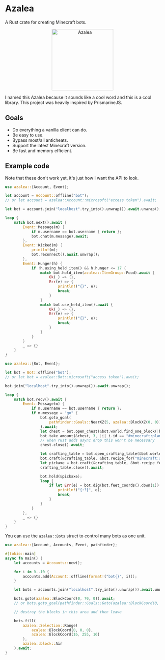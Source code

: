 # Azalea

A Rust crate for creating Minecraft bots.

<p align="center">
    <img src="https://cdn.matdoes.dev/images/flowering_azalea.webp" alt="Azalea" height="200">
</p>

I named this Azalea because it sounds like a cool word and this is a cool library. This project was heavily inspired by PrismarineJS.

## Goals

- Do everything a vanilla client can do.
- Be easy to use.
- Bypass most/all anticheats.
- Support the latest Minecraft version.
- Be fast and memory efficient.

## Example code

Note that these don't work yet, it's just how I want the API to look.

```rs
use azalea::{Account, Event};

let account = Account::offline("bot");
// or let account = azalea::Account::microsoft("access token").await;

let bot = account.join("localhost".try_into().unwrap()).await.unwrap();

loop {
    match bot.next().await {
        Event::Message(m) {
            if m.username == bot.username { return };
            bot.chat(m.message).await;
        },
        Event::Kicked(m) {
            println!(m);
            bot.reconnect().await.unwrap();
        },
        Event::Hunger(h) {
            if !h.using_held_item() && h.hunger <= 17 {
                match bot.hold_item(azalea::ItemGroup::Food).await {
                    Ok(_) => {},
                    Err(e) => {
                        println!("{}", e);
                        break;
                    }
                }
                match bot.use_held_item().await {
                    Ok(_) => {},
                    Err(e) => {
                        println!("{}", e);
                        break;
                    }
                }
            }
        }
        _ => {}
    }
}
```

```rs
use azalea::{Bot, Event};

let bot = Bot::offline("bot");
// or let bot = azalea::Bot::microsoft("access token").await;

bot.join("localhost".try_into().unwrap()).await.unwrap();

loop {
    match bot.recv().await {
        Event::Message(m) {
            if m.username == bot.username { return };
            if m.message = "go" {
                bot.goto_goal(
                    pathfinder::Goals::NearXZ(5, azalea::BlockXZ(0, 0))
                ).await;
                let chest = bot.open_chest(&bot.world.find_one_block(|b| b.id == "minecraft:chest")).await.unwrap();
                bot.take_amount(&chest, 3, |i| i.id == "#minecraft:planks").await;
                // when rust adds async drop this won't be necessary
                chest.close().await;

                let crafting_table = bot.open_crafting_table(&bot.world.find_one_block(|b| b.id == "minecraft:crafting_table")).await.unwrap();
                bot.craft(&crafting_table, &bot.recipe_for("minecraft:sticks")).await?;
                let pickaxe = bot.craft(&crafting_table, &bot.recipe_for("minecraft:wooden_pickaxe")).await?;
                crafting_table.close().await;

                bot.hold(&pickaxe);
                loop {
                    if let Err(e) = bot.dig(bot.feet_coords().down(1)).await {
                        println!("{:?}", e);
                        break;
                    }
                }
            }
        },
        _ => {}
    }
}
```

You can use the `azalea::Bots` struct to control many bots as one unit.

```rs
use azalea::{Account, Accounts, Event, pathfinder};

#[tokio::main]
async fn main() {
    let accounts = Accounts::new();

    for i in 0..10 {
        accounts.add(Account::offline(format!("bot{}", i)));
    }

    let bots = accounts.join("localhost".try_into().unwrap()).await.unwrap();

    bots.goto(azalea::BlockCoord(0, 70, 0)).await;
    // or bots.goto_goal(pathfinder::Goals::Goto(azalea::BlockCoord(0, 70, 0))).await;

    // destroy the blocks in this area and then leave

    bots.fill(
        azalea::Selection::Range(
            azalea::BlockCoord(0, 0, 0),
            azalea::BlockCoord(16, 255, 16)
        ),
        azalea::block::Air
    ).await;
}
```
